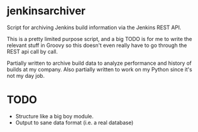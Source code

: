 # jenkinsarchiver
Script for archiving Jenkins build information via the Jenkins REST API.

This is a pretty limited purpose script, and a big TODO is for me to write the relevant stuff in Groovy so this doesn't even really have to go through the REST api call by call.

Partially written to archive build data to analyze performance and history of builds at my company. Also partially written to work on my Python since it's not my day job.

# TODO
* Structure like a big boy module.
* Output to sane data format (i.e. a real database)
